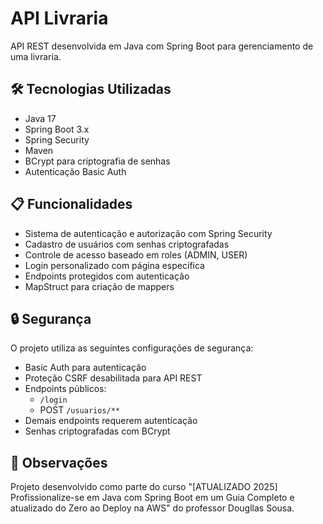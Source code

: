 # API Livraria

API REST desenvolvida em Java com Spring Boot para gerenciamento de uma livraria.

## 🛠 Tecnologias Utilizadas

- Java 17
- Spring Boot 3.x
- Spring Security
- Maven
- BCrypt para criptografia de senhas
- Autenticação Basic Auth

## 📋 Funcionalidades

- Sistema de autenticação e autorização com Spring Security
- Cadastro de usuários com senhas criptografadas
- Controle de acesso baseado em roles (ADMIN, USER)
- Login personalizado com página específica
- Endpoints protegidos com autenticação
- MapStruct para criação de mappers

## 🔒 Segurança

O projeto utiliza as seguintes configurações de segurança:

- Basic Auth para autenticação
- Proteção CSRF desabilitada para API REST
- Endpoints públicos:
  - `/login`
  - POST `/usuarios/**`
- Demais endpoints requerem autenticação
- Senhas criptografadas com BCrypt

## 📝 Observações

Projeto desenvolvido como parte do curso "[ATUALIZADO 2025] Profissionalize-se em Java com Spring Boot em um Guia Completo e atualizado do Zero ao Deploy na AWS" do professor Dougllas Sousa.
